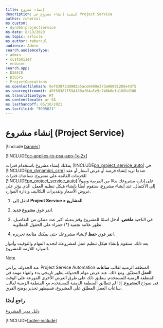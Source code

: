 ```yaml
---
title: إنشاء مشروع
description: كيفية إنشاء مشروع في Project Service
author: ruhercul
ms.custom:
- dyn365-projectservice
ms.date: 8/13/2020
ms.topic: article
ms.author: ruhercul
audience: Admin
search.audienceType:
- admin
- customizer
- enduser
search.app:
- D365CE
- D365PS
- ProjectOperations
ms.openlocfilehash: 0ef83873dd902a5ace6400e373a06091280e4df5
ms.sourcegitcommit: 40f68387f594180af64a5e5c748b6efa188bd300
ms.translationtype: HT
ms.contentlocale: ar-SA
ms.lasthandoff: 05/10/2021
ms.locfileid: "5995021"
---
```

# <a name="create-a-project-project-service"></a>إنشاء مشروع (Project Service)

[!include [banner](../includes/psa-now-project-operations.md)]

[!INCLUDE[cc-applies-to-psa-app-1x-2x](../includes/cc-applies-to-psa-app-1x-2x.md)]

يمكنك إنشاء مشروع باستخدام قدرات [!INCLUDE[pn_project_service_auto](../includes/pn-project-service-auto.md)] في [!INCLUDE[pn_dynamics_crm](../includes/pn-dynamics-crm.md)] عندما تريد إنشاء فرصة أو عرض أسعار أو عقد للخدمات القائمة على مشروع. تساعدك قدرات [!INCLUDE[pn_project_service_auto](../includes/pn-project-service-auto.md)] على إدارة مشروعك بدءًا من الفرصة وصولاً إلى الاكتمال. عند إنشاء مشروع، ستقوم أيضًا بإنشاء هيكل تنظيم العمل، الذي يؤثر على عروض الأسعار وتقديرات التكاليف وإدارة الموارد.  
  
1.  انتقل إلى **Project Service > المشاريع**.  
  
2.  انقر فوق **مشروع جديد**.  
  
3.  في الناحية **ملخص**، أدخل اسمًا للمشروع وقم بتعبئة أكبر عدد ممكن من التفاصيل. تظهر علامة نجمية (*) حمراء على الحقول المطلوبة.  
  
4.  انقر فوق **حفظ** لإنشاء مشروعك حتى يمكنك متابعة تحريره.  
  
بعد ذلك، ستقوم بإنشاء هيكل تنظيم عمل لمشروعك لتحديد المهام والتوقيت وأدوار الموارد اللازمة للمشروع.  

> [!NOTE]
> عند الجدولة، يراعي Project Service Automation المنطقة الزمنية لقالب **ساعات العمل** المطبّق. ومع ذلك، عند عرض مهام الجدولة، يظهر تاريخي بدء وانتهاء مهمة في المنطقة الزمنية للمستخدم. ينطبق ذلك على طرق العرض الأخرى الموزعة على الوقت في نموذج **المشروع**. إذا لم تتطابق المنطقة الزمنية للمستخدم مع المنطقة الزمنية لقالب ساعات العمل المطبّق على المشروع، فسيظهر تحذير يوضح الفرق. 
  
### <a name="see-also"></a>راجع أيضًا  
 [دليل مدير المشروع](../psa/project-manager-guide.md)


[!INCLUDE[footer-include](../includes/footer-banner.md)]